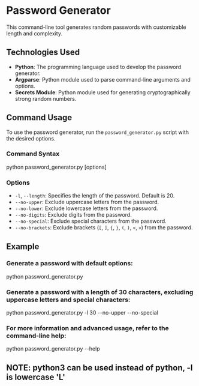 # Password Generator

This command-line tool generates random passwords with customizable length and complexity.

## Technologies Used

- **Python**: The programming language used to develop the password generator.
- **Argparse**: Python module used to parse command-line arguments and options.
- **Secrets Module**: Python module used for generating cryptographically strong random numbers.

## Command Usage

To use the password generator, run the `password_generator.py` script with the desired options.

### Command Syntax

python password_generator.py [options]

### Options

- `-l`, `--length`: Specifies the length of the password. Default is 20.
- `--no-upper`: Exclude uppercase letters from the password.
- `--no-lower`: Exclude lowercase letters from the password.
- `--no-digits`: Exclude digits from the password.
- `--no-special`: Exclude special characters from the password.
- `--no-brackets`: Exclude brackets (`[`, `]`, `{`, `}`, `(`, `)`, `<`, `>`) from the password.

## Example

### Generate a password with default options:
python password_generator.py

### Generate a password with a length of 30 characters, excluding uppercase letters and special characters:

python password_generator.py -l 30 --no-upper --no-special

### For more information and advanced usage, refer to the command-line help:

python password_generator.py --help


## NOTE: python3 can be used instead of python, -l is lowercase 'L'
